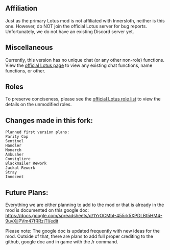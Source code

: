 ## Affiliation

Just as the primary Lotus mod is not affiliated with Innersloth, neither is this one. However, do NOT join the official Lotus server for bug reports. Unfortunately, we do not have an existing Discord server yet.

## Miscellaneous

Currently, this version has no unique chat (or any other non-role) functions. View the <a href = "https://github.com/ImaMapleTree/Lotus">official Lotus page</a> to view any existing chat functions, name functions, or other.

## Roles

To preserve conciseness, please see the <a href = "https://github.com/ImaMapleTree/Lotus#roles">official Lotus role list</a> to view the details on the unmodified roles.

## Changes made in this fork:

```
Planned first version plans:
Parity Cop
Sentinel
Handler
Monarch
Ambusher
Consigliere
Blackmailer Rework
Jackal Rework
Stray
Innocent
```
## Future Plans:
Everything we are either planning to add to the mod or that is already in the mod is documented on this google doc: https://docs.google.com/spreadsheets/d/1YrOCMbI-455rk5XPDLBt5HM4-9uvXjjPVm47fRRzjTI/edit

Please note: The google doc is updated frequently with new ideas for the mod.
Outside of that, there are plans to add full proper crediting to the github, google doc and in game with the /r command.
